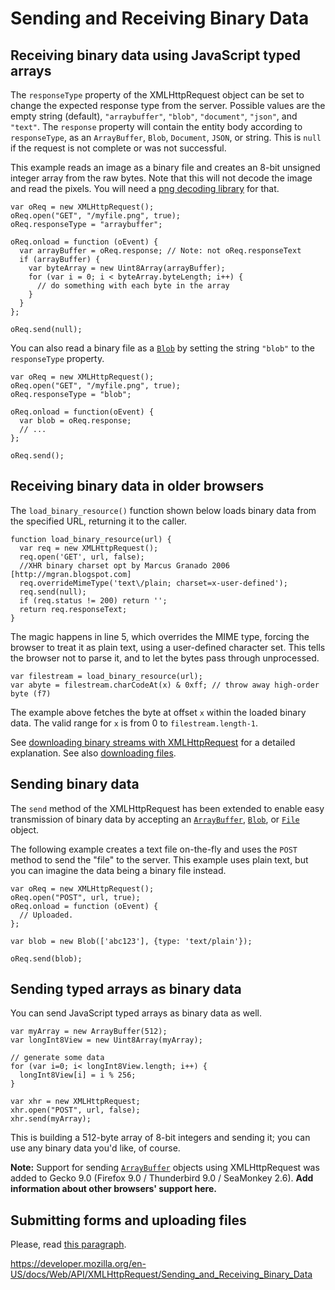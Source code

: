 Sending and Receiving Binary Data
=================================

Receiving binary data using JavaScript typed arrays
---------------------------------------------------

The `responseType` property of the XMLHttpRequest object can be set to change the expected response type from the server. Possible values are the empty string (default), `"arraybuffer"`, `"blob"`, `"document"`, `"json"`, and `"text"`. The `response` property will contain the entity body according to `responseType`, as an `ArrayBuffer`, `Blob`, `Document`, `JSON`, or string. This is `null` if the request is not complete or was not successful.

This example reads an image as a binary file and creates an 8-bit unsigned integer array from the raw bytes. Note that this will not decode the image and read the pixels. You will need a [png decoding library](https://github.com/devongovett/png.js/) for that.

    var oReq = new XMLHttpRequest();
    oReq.open("GET", "/myfile.png", true);
    oReq.responseType = "arraybuffer";

    oReq.onload = function (oEvent) {
      var arrayBuffer = oReq.response; // Note: not oReq.responseText
      if (arrayBuffer) {
        var byteArray = new Uint8Array(arrayBuffer);
        for (var i = 0; i < byteArray.byteLength; i++) {
          // do something with each byte in the array
        }
      }
    };

    oReq.send(null);

You can also read a binary file as a [`Blob`](../blob) by setting the string `"blob"` to the `responseType` property.

    var oReq = new XMLHttpRequest();
    oReq.open("GET", "/myfile.png", true);
    oReq.responseType = "blob";

    oReq.onload = function(oEvent) {
      var blob = oReq.response;
      // ...
    };

    oReq.send();

Receiving binary data in older browsers
---------------------------------------

The `load_binary_resource()` function shown below loads binary data from the specified URL, returning it to the caller.

    function load_binary_resource(url) {
      var req = new XMLHttpRequest();
      req.open('GET', url, false);
      //XHR binary charset opt by Marcus Granado 2006 [http://mgran.blogspot.com]
      req.overrideMimeType('text\/plain; charset=x-user-defined');
      req.send(null);
      if (req.status != 200) return '';
      return req.responseText;
    }

The magic happens in line 5, which overrides the MIME type, forcing the browser to treat it as plain text, using a user-defined character set. This tells the browser not to parse it, and to let the bytes pass through unprocessed.

    var filestream = load_binary_resource(url);
    var abyte = filestream.charCodeAt(x) & 0xff; // throw away high-order byte (f7)

The example above fetches the byte at offset `x` within the loaded binary data. The valid range for `x` is from 0 to `filestream.length-1`.

See [downloading binary streams with XMLHttpRequest](https://web.archive.org/web/20071103070418/http://mgran.blogspot.com/2006/08/downloading-binary-streams-with.html) for a detailed explanation. See also [downloading files](https://developer.mozilla.org/en-US/docs/Code_snippets/Downloading_Files).

Sending binary data
-------------------

The `send` method of the XMLHttpRequest has been extended to enable easy transmission of binary data by accepting an [`ArrayBuffer`](https://developer.mozilla.org/en-US/docs/Web/JavaScript/Reference/Global_Objects/ArrayBuffer), [`Blob`](../blob), or [`File`](../file) object.

The following example creates a text file on-the-fly and uses the `POST` method to send the "file" to the server. This example uses plain text, but you can imagine the data being a binary file instead.

    var oReq = new XMLHttpRequest();
    oReq.open("POST", url, true);
    oReq.onload = function (oEvent) {
      // Uploaded.
    };

    var blob = new Blob(['abc123'], {type: 'text/plain'});

    oReq.send(blob);

Sending typed arrays as binary data
-----------------------------------

You can send JavaScript typed arrays as binary data as well.

    var myArray = new ArrayBuffer(512);
    var longInt8View = new Uint8Array(myArray);

    // generate some data
    for (var i=0; i< longInt8View.length; i++) {
      longInt8View[i] = i % 256;
    }

    var xhr = new XMLHttpRequest;
    xhr.open("POST", url, false);
    xhr.send(myArray);

This is building a 512-byte array of 8-bit integers and sending it; you can use any binary data you'd like, of course.

**Note:** Support for sending [`ArrayBuffer`](https://developer.mozilla.org/en-US/docs/Web/JavaScript/Reference/Global_Objects/ArrayBuffer) objects using XMLHttpRequest was added to Gecko 9.0 (Firefox 9.0 / Thunderbird 9.0 / SeaMonkey 2.6). **Add information about other browsers' support here.**

Submitting forms and uploading files
------------------------------------

Please, read [this paragraph](using_xmlhttprequest#submitting_forms_and_uploading_files).

<a href="https://developer.mozilla.org/en-US/docs/Web/API/XMLHttpRequest/Sending_and_Receiving_Binary_Data" class="_attribution-link">https://developer.mozilla.org/en-US/docs/Web/API/XMLHttpRequest/Sending_and_Receiving_Binary_Data</a>

